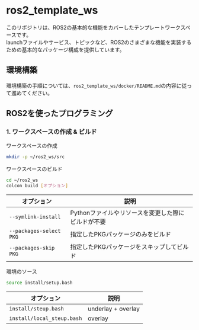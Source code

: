 # ros2_template_ws

このリポジトリは、ROS2の基本的な機能をカバーしたテンプレートワークスペースです。  
launchファイルやサービス、トピックなど、ROS2のさまざまな機能を実装するための基本的なパッケージ構成を提供しています。  

## 環境構築

環境構築の手順については、`ros2_template_ws/docker/README.md`の内容に従って進めてください。  

## ROS2を使ったプログラミング
### 1. ワークスペースの作成 & ビルド
ワークスペースの作成
```bash
mkdir -p ~/ros2_ws/src
```
ワークスペースのビルド
```bash
cd ~/ros2_ws
colcon build [オプション]
```
| オプション              | 説明                                          |
|-------------------------|---------------------------------------------|
| `--symlink-install`      | Pythonファイルやリソースを変更した際にビルドが不要 |
| `--packages-select PKG`   | 指定したPKGパッケージのみをビルド               |
| `--packages-skip PKG`    | 指定したPKGパッケージをスキップしてビルド         |

環境のソース
```bash
source install/setup.bash
```
| オプション              | 説明                                          |
|-------------------------|---------------------------------------------|
| `install/steup.bash`      |  underlay + overlay |
| `install/local_steup.bash`   | overlay |


